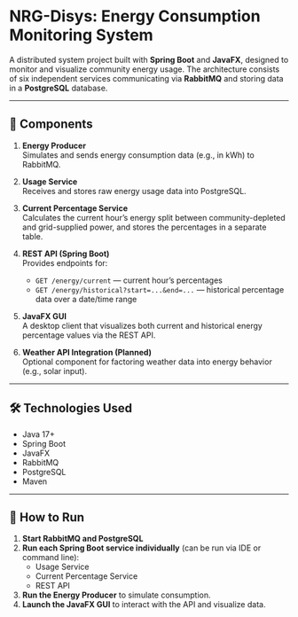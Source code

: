 # NRG-Disys: Energy Consumption Monitoring System

A distributed system project built with **Spring Boot** and **JavaFX**, designed to monitor and visualize community energy usage. The architecture consists of six independent services communicating via **RabbitMQ** and storing data in a **PostgreSQL** database.

---

## 🔧 Components

1. **Energy Producer**  
   Simulates and sends energy consumption data (e.g., in kWh) to RabbitMQ.

2. **Usage Service**  
   Receives and stores raw energy usage data into PostgreSQL.

3. **Current Percentage Service**  
   Calculates the current hour’s energy split between community-depleted and grid-supplied power, and stores the percentages in a separate table.

4. **REST API (Spring Boot)**  
   Provides endpoints for:
   - `GET /energy/current` — current hour’s percentages  
   - `GET /energy/historical?start=...&end=...` — historical percentage data over a date/time range

5. **JavaFX GUI**  
   A desktop client that visualizes both current and historical energy percentage values via the REST API.

6. **Weather API Integration (Planned)**  
   Optional component for factoring weather data into energy behavior (e.g., solar input).

---

## 🛠️ Technologies Used

- Java 17+
- Spring Boot
- JavaFX
- RabbitMQ
- PostgreSQL
- Maven

---

## 🚀 How to Run

1. **Start RabbitMQ and PostgreSQL**
2. **Run each Spring Boot service individually** (can be run via IDE or command line):
   - Usage Service
   - Current Percentage Service
   - REST API
3. **Run the Energy Producer** to simulate consumption.
4. **Launch the JavaFX GUI** to interact with the API and visualize data.
